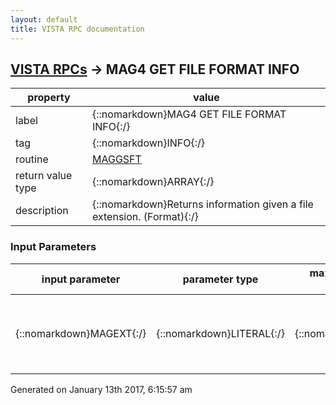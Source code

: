 ```yaml
---
layout: default
title: VISTA RPC documentation
---
```




## [VISTA RPCs](TableOfContent.md) &#8594; MAG4 GET FILE FORMAT INFO 

 property | value 
--- | --- 
 label | {::nomarkdown}MAG4 GET FILE FORMAT INFO{:/}
 tag | {::nomarkdown}INFO{:/}
 routine | [MAGGSFT](http://code.osehra.org/dox/Routine_MAGGSFT_source.html)
 return value type | {::nomarkdown}ARRAY{:/}
 description | {::nomarkdown}Returns information given a file extension. (Format){:/}

### Input Parameters

| input parameter | parameter type | maximum data length | required | description | 
| --- | --- | --- | --- | --- | 
| {::nomarkdown}MAGEXT{:/} | {::nomarkdown}LITERAL{:/} | {::nomarkdown}10{:/} | {::nomarkdown}true{:/} | {::nomarkdown}This is the file Format. (The file extension)examples: JPG, TGA, DOC, HTM{:/} | 




 Generated on January 13th 2017, 6:15:57 am